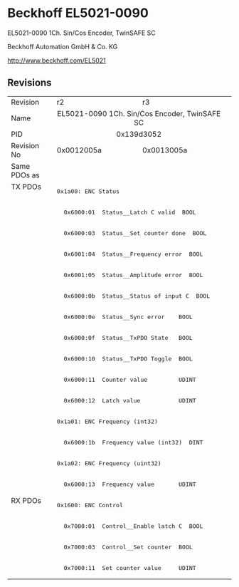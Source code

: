 # Beckhoff EL5021-0090

EL5021-0090 1Ch. Sin/Cos Encoder, TwinSAFE SC

Beckhoff Automation GmbH & Co. KG

http://www.beckhoff.com/EL5021

## Revisions
<table>
<tr >
<td>Revision</td>
<td><div class="foo">r2</div></td>
<td><div class="foo">r3</div></td>
</tr>
<tr >
<td>Name</td>
<td colspan=2 align="center"><div class="foo">EL5021-0090 1Ch. Sin/Cos Encoder, TwinSAFE SC</div></td>
</tr>
<tr >
<td>PID</td>
<td colspan=2 align="center"><div class="foo">0x139d3052</div></td>
</tr>
<tr >
<td>Revision No</td>
<td><div class="foo">0x0012005a</div></td>
<td><div class="foo">0x0013005a</div></td>
</tr>
<tr >
<td>Same PDOs as</td>
<td colspan=2 align="center"><div class="foo"></div></td>
</tr>
<tr class="txpdo pdosection">
<td rowspan=15 valign=top>TX PDOs</td>
<td colspan=2 align="left"><pre>0x1a00: ENC Status</pre></td>
<td></td>
</tr>
<tr class="txpdo">
<td colspan=2 align="left"><pre>  0x6000:01  Status__Latch C valid  BOOL</pre></td>
</tr>
<tr class="txpdo">
<td colspan=2 align="left"><pre>  0x6000:03  Status__Set counter done  BOOL</pre></td>
</tr>
<tr class="txpdo">
<td colspan=2 align="left"><pre>  0x6001:04  Status__Frequency error  BOOL</pre></td>
</tr>
<tr class="txpdo">
<td colspan=2 align="left"><pre>  0x6001:05  Status__Amplitude error  BOOL</pre></td>
</tr>
<tr class="txpdo">
<td colspan=2 align="left"><pre>  0x6000:0b  Status__Status of input C  BOOL</pre></td>
</tr>
<tr class="txpdo">
<td colspan=2 align="left"><pre>  0x6000:0e  Status__Sync error    BOOL</pre></td>
</tr>
<tr class="txpdo">
<td colspan=2 align="left"><pre>  0x6000:0f  Status__TxPDO State   BOOL</pre></td>
</tr>
<tr class="txpdo">
<td colspan=2 align="left"><pre>  0x6000:10  Status__TxPDO Toggle  BOOL</pre></td>
</tr>
<tr class="txpdo">
<td colspan=2 align="left"><pre>  0x6000:11  Counter value         UDINT</pre></td>
</tr>
<tr class="txpdo">
<td colspan=2 align="left"><pre>  0x6000:12  Latch value           UDINT</pre></td>
</tr>
<tr class="txpdo pdosection">
<td colspan=2 align="left"><pre>0x1a01: ENC Frequency (int32)</pre></td>
</tr>
<tr class="txpdo">
<td colspan=2 align="left"><pre>  0x6000:1b  Frequency value (int32)  DINT</pre></td>
</tr>
<tr class="txpdo pdosection">
<td colspan=2 align="left"><pre>0x1a02: ENC Frequency (uint32)</pre></td>
</tr>
<tr class="txpdo">
<td colspan=2 align="left"><pre>  0x6000:13  Frequency value       UDINT</pre></td>
</tr>
<tr class="rxpdo pdosection">
<td rowspan=4 valign=top>RX PDOs</td>
<td colspan=2 align="left"><pre>0x1600: ENC Control</pre></td>
<td></td>
</tr>
<tr class="rxpdo">
<td colspan=2 align="left"><pre>  0x7000:01  Control__Enable latch C  BOOL</pre></td>
</tr>
<tr class="rxpdo">
<td colspan=2 align="left"><pre>  0x7000:03  Control__Set counter  BOOL</pre></td>
</tr>
<tr class="rxpdo">
<td colspan=2 align="left"><pre>  0x7000:11  Set counter value     UDINT</pre></td>
</tr>
</table>
